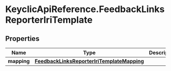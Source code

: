 # KeyclicApiReference.FeedbackLinksReporterIriTemplate

## Properties
Name | Type | Description | Notes
------------ | ------------- | ------------- | -------------
**mapping** | [**FeedbackLinksReporterIriTemplateMapping**](FeedbackLinksReporterIriTemplateMapping.md) |  | [optional] 


